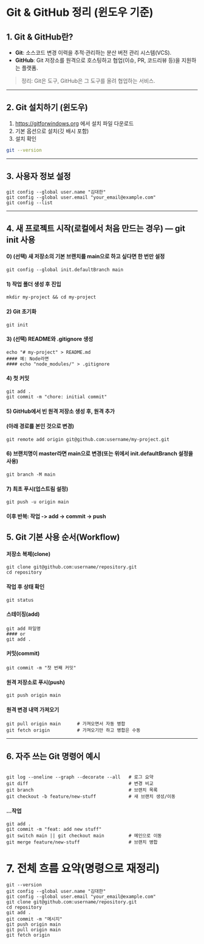 # Git & GitHub 정리 (윈도우 기준)

## 1. Git & GitHub란?
- **Git**: 소스코드 변경 이력을 추적·관리하는 분산 버전 관리 시스템(VCS).
- **GitHub**: Git 저장소를 원격으로 호스팅하고 협업(이슈, PR, 코드리뷰 등)을 지원하는 플랫폼.
> 정리: Git은 도구, GitHub은 그 도구를 올려 협업하는 서비스.

---

## 2. Git 설치하기 (윈도우)
1) https://gitforwindows.org 에서 설치 파일 다운로드  
2) 기본 옵션으로 설치(깃 배시 포함)  
3) 설치 확인
```bash
git --version
```

---

## 3. 사용자 정보 설정

```
git config --global user.name "김대한"
git config --global user.email "your_email@example.com"
git config --list
```

---
## 4. 새 프로젝트 시작(로컬에서 처음 만드는 경우) — git init 사용

#### 0) (선택) 새 저장소의 기본 브랜치를 main으로 하고 싶다면 한 번만 설정
```
git config --global init.defaultBranch main
```

#### 1) 작업 폴더 생성 후 진입
```
mkdir my-project && cd my-project
```
#### 2) Git 초기화
```
git init
```
#### 3) (선택) README와 .gitignore 생성
```
echo "# my-project" > README.md
#### 예: Node라면
#### echo "node_modules/" > .gitignore
```

#### 4) 첫 커밋
```
git add .
git commit -m "chore: initial commit"
```

#### 5) GitHub에서 빈 원격 저장소 생성 후, 원격 추가
#### (아래 경로를 본인 것으로 변경)
```
git remote add origin git@github.com:username/my-project.git
```

#### 6) 브랜치명이 master라면 main으로 변경(또는 위에서 init.defaultBranch 설정을 사용)
```
git branch -M main
```
#### 7) 최초 푸시(업스트림 설정)
```
git push -u origin main
```

#### 이후 반복: 작업 -> add -> commit -> push


## 5. Git 기본 사용 순서(Workflow)


#### 저장소 복제(clone)
```
git clone git@github.com:username/repository.git
cd repository
```

#### 작업 후 상태 확인
```
git status
```

#### 스테이징(add)
```
git add 파일명
#### or
git add .
```

#### 커밋(commit)
```
git commit -m "첫 번째 커밋"
```

#### 원격 저장소로 푸시(push)
```
git push origin main
```

#### 원격 변경 내역 가져오기
```
git pull origin main      # 가져오면서 자동 병합
git fetch origin          # 가져오기만 하고 병합은 수동
```

---

## 6. 자주 쓰는 Git 명령어 예시
```

git log --oneline --graph --decorate --all   # 로그 요약
git diff                                     # 변경 비교
git branch                                   # 브랜치 목록
git checkout -b feature/new-stuff            # 새 브랜치 생성/이동
```
#### …작업
```…
git add .
git commit -m "feat: add new stuff"
git switch main || git checkout main         # 메인으로 이동
git merge feature/new-stuff                  # 브랜치 병합
```


# 7. 전체 흐름 요약(명령으로 재정리)
```
git --version
git config --global user.name "김대한"
git config --global user.email "your_email@example.com"
git clone git@github.com:username/repository.git
cd repository
git add .
git commit -m "메시지"
git push origin main
git pull origin main
git fetch origin
```